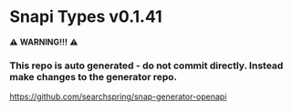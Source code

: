 # Snapi Types v0.1.41

:warning: **WARNING!!!** :warning:
### This repo is auto generated - do not commit directly. Instead make changes to the generator repo.
https://github.com/searchspring/snap-generator-openapi